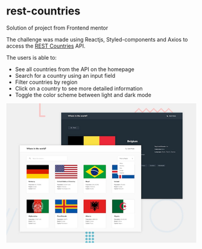 # rest-countries
Solution of project from Frontend mentor

The challenge was made using Reactjs, Styled-components and Axios to access the <a href="https://restcountries.eu/" target="_blank">REST Countries</a> API.

The users is able to:

<ul>
  <li>See all countries from the API on the homepage</li>
  <li>Search for a country using an input field</li>
  <li>Filter countries by region</li>
  <li>Click on a country to see more detailed information</li>
  <li>Toggle the color scheme between light and dark mode</li>
</ul>

<img src="https://github.com/JoaoVitorOli/rest-countries/blob/master/desktop-preview.jpg"/>
